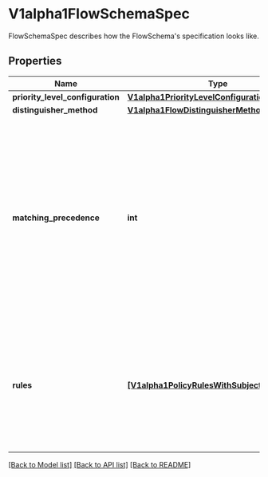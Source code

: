 # V1alpha1FlowSchemaSpec

FlowSchemaSpec describes how the FlowSchema's specification looks like.

## Properties
Name | Type | Description | Notes
------------ | ------------- | ------------- | -------------
**priority_level_configuration** | [**V1alpha1PriorityLevelConfigurationReference**](V1alpha1PriorityLevelConfigurationReference.md) |  | 
**distinguisher_method** | [**V1alpha1FlowDistinguisherMethod**](V1alpha1FlowDistinguisherMethod.md) |  | [optional] 
**matching_precedence** | **int** | &#x60;matchingPrecedence&#x60; is used to choose among the FlowSchemas that match a given request. The chosen FlowSchema is among those with the numerically lowest (which we take to be logically highest) MatchingPrecedence.  Each MatchingPrecedence value must be ranged in [1,10000]. Note that if the precedence is not specified, it will be set to 1000 as default. | [optional] 
**rules** | [**[V1alpha1PolicyRulesWithSubjects]**](V1alpha1PolicyRulesWithSubjects.md) | &#x60;rules&#x60; describes which requests will match this flow schema. This FlowSchema matches a request if and only if at least one member of rules matches the request. if it is an empty slice, there will be no requests matching the FlowSchema. | [optional] 

[[Back to Model list]](../README.md#documentation-for-models) [[Back to API list]](../README.md#documentation-for-api-endpoints) [[Back to README]](../README.md)


